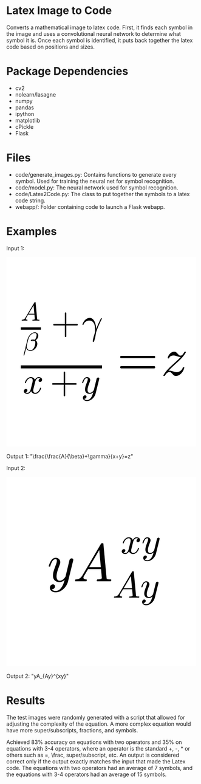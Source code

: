 # Latex Image to Code

Converts a mathematical image to latex code. First, it finds each symbol
in the image and uses a convolutional neural network to determine what
symbol it is. Once each symbol is identified, it puts back together the
latex code based on positions and sizes.

# Package Dependencies

- cv2
- nolearn/lasagne
- numpy
- pandas
- ipython
- matplotlib
- cPickle
- Flask

# Files

- code/generate_images.py: Contains functions to generate every symbol.
Used for training the neural net for symbol recognition.
- code/model.py: The neural network used for symbol recognition.
- code/Latex2Code.py: The class to put together the symbols to a latex
code string.
- webapp/: Folder containing code to launch a Flask webapp.

# Examples

Input 1:

![alt text](img/example.png)

Output 1: "\frac{\frac{A}{\beta}+\gamma}{x+y}=z"

Input 2:

![alt text](img/example2.png)

Output 2: "yA_{Ay}^{xy}"

# Results

The test images were randomly generated with a script that allowed for 
adjusting the complexity of the equation. A more complex equation would 
have more super/subscripts, fractions, and symbols.

Achieved 83% accuracy on equations with two operators and 35% on equations 
with 3-4 operators, where an operator is the standard +, -, * or others 
such as =, \frac, super/subscript, etc. An output is considered correct only 
if the output exactly matches the input that made the Latex code. 
The equations with two operators had an average of 7 symbols, and the 
equations with 3-4 operators had an average of 15 symbols.

